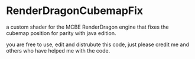 # RenderDragonCubemapFix
a custom shader for the MCBE RenderDragon engine that fixes the cubemap position for parity with java edition.

you are free to use, edit and distrubute this code, just please credit me and others who have helped me with the code.

